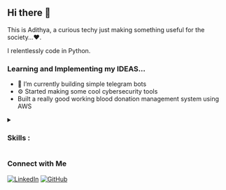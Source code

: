 ## Hi there 👋

<!--
**Adithya1711/Adithya1711** is a ✨ _special_ ✨ repository because its `README.md` (this file) appears on your GitHub profile.

Here are some ideas to get you started:

- 🔭 I’m currently working on ...
- 🌱 I’m currently learning ...
- 👯 I’m looking to collaborate on ...
- 🤔 I’m looking for help with ...
- 💬 Ask me about ...
- 📫 How to reach me: ...
- 😄 Pronouns: ...
- ⚡ Fun fact: ...
-->

This is Adithya, a curious techy just making something useful for the society...❤️.

I relentlessly code in Python.


### Learning and Implementing my IDEAS...

- 🌱 I’m currently building simple telegram bots
- ⚙️ Started making some cool cybersecurity tools
- Built a really good working blood donation management system using AWS

<details id=1>
<summary><h3>Skills :</h3></summary>
  
- Python
- Java
- MySQL
- AWS
</details>

### Connect with Me
[![LinkedIn](https://img.shields.io/badge/LinkedIn-blue?logo=linkedin&style=social)](www.linkedin.com/in/adithya-pd)
[![GitHub](https://img.shields.io/badge/GitHub-lightgray?logo=github&style=social)](https://github.com/Adithya1711)

